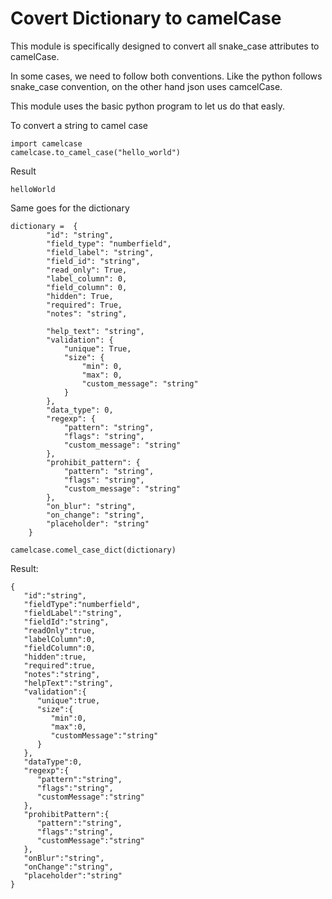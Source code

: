 # Covert Dictionary to camelCase

This module is specifically designed to convert all snake_case attributes to camelCase.


In some cases, we need to follow both conventions. Like the python follows snake_case convention, on the other hand json uses camcelCase.

This module uses the basic python program to let us do that easly.

To convert a string to camel case

```
import camelcase
camelcase.to_camel_case("hello_world")
```
Result
```
helloWorld
```

Same goes for the dictionary
```
dictionary =  {
        "id": "string",
        "field_type": "numberfield",
        "field_label": "string",
        "field_id": "string",
        "read_only": True,
        "label_column": 0,
        "field_column": 0,
        "hidden": True,
        "required": True,
        "notes": "string",

        "help_text": "string",
        "validation": {
            "unique": True,
            "size": {
                "min": 0,
                "max": 0,
                "custom_message": "string"
            }
        },
        "data_type": 0,
        "regexp": {
            "pattern": "string",
            "flags": "string",
            "custom_message": "string"
        },
        "prohibit_pattern": {
            "pattern": "string",
            "flags": "string",
            "custom_message": "string"
        },
        "on_blur": "string",
        "on_change": "string",
        "placeholder": "string"
    }
    
camelcase.comel_case_dict(dictionary)

```

Result:
```
{
   "id":"string",
   "fieldType":"numberfield",
   "fieldLabel":"string",
   "fieldId":"string",
   "readOnly":true,
   "labelColumn":0,
   "fieldColumn":0,
   "hidden":true,
   "required":true,
   "notes":"string",
   "helpText":"string",
   "validation":{
      "unique":true,
      "size":{
         "min":0,
         "max":0,
         "customMessage":"string"
      }
   },
   "dataType":0,
   "regexp":{
      "pattern":"string",
      "flags":"string",
      "customMessage":"string"
   },
   "prohibitPattern":{
      "pattern":"string",
      "flags":"string",
      "customMessage":"string"
   },
   "onBlur":"string",
   "onChange":"string",
   "placeholder":"string"
}
```